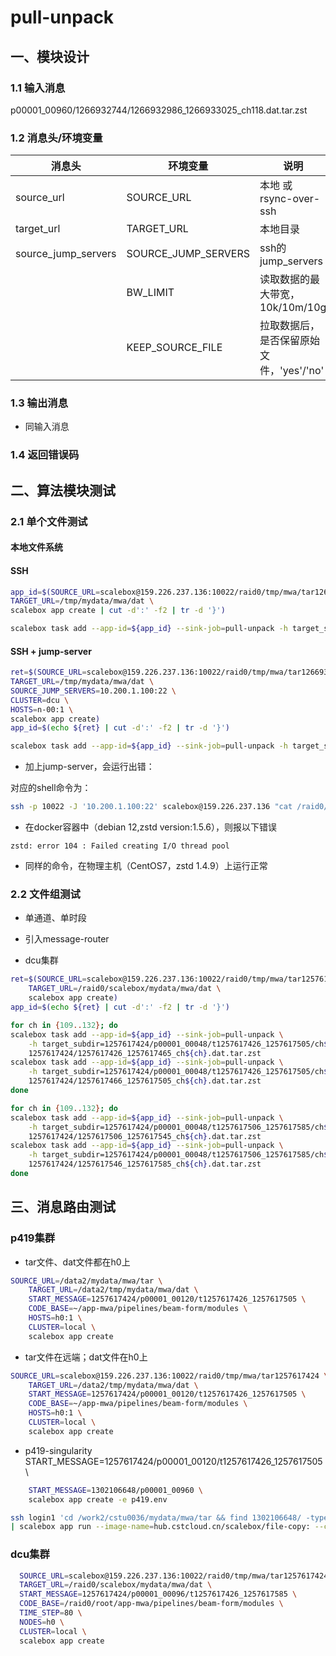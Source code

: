 # pull-unpack

## 一、模块设计

### 1.1 输入消息

p00001_00960/1266932744/1266932986_1266933025_ch118.dat.tar.zst

### 1.2 消息头/环境变量

| 消息头               | 环境变量          | 说明                                 |
| ------------------- | ---------------  | ----------------------------------- |
| source_url          | SOURCE_URL       | 本地 或 rsync-over-ssh               |
| target_url          | TARGET_URL       | 本地目录                             |
| source_jump_servers | SOURCE_JUMP_SERVERS | ssh的jump_servers                   |
|                     | BW_LIMIT         | 读取数据的最大带宽，10k/10m/10g        |
|                     | KEEP_SOURCE_FILE | 拉取数据后，是否保留原始文件，'yes'/'no' |



### 1.3 输出消息
- 同输入消息

### 1.4 返回错误码


## 二、算法模块测试

### 2.1 单个文件测试

#### 本地文件系统

#### SSH
```sh
app_id=$(SOURCE_URL=scalebox@159.226.237.136:10022/raid0/tmp/mwa/tar1266932744 \
TARGET_URL=/tmp/mydata/mwa/dat \
scalebox app create | cut -d':' -f2 | tr -d '}')

scalebox task add --app-id=${app_id} --sink-job=pull-unpack -h target_subdir=1266932744/p00001_00048/t1266937345_1266937543/ch132 1266932744/1266937506_1266937543_ch132.dat.tar.zst
```
#### SSH + jump-server 

```sh
ret=$(SOURCE_URL=scalebox@159.226.237.136:10022/raid0/tmp/mwa/tar1266932744 \
TARGET_URL=/tmp/mydata/mwa/dat \
SOURCE_JUMP_SERVERS=10.200.1.100:22 \
CLUSTER=dcu \
HOSTS=n-00:1 \
scalebox app create)
app_id=$(echo ${ret} | cut -d':' -f2 | tr -d '}')

scalebox task add --app-id=${app_id} --sink-job=pull-unpack -h target_subdir=1266932744/p00001_00048/t1266937345_1266937543/ch132 1266932744/1266937506_1266937543_ch132.dat.tar.zst
```

- 加上jump-server，会运行出错：

对应的shell命令为：
```sh
ssh -p 10022 -J '10.200.1.100:22' scalebox@159.226.237.136 "cat /raid0/tmp/mwa/tar1266932744/1266932744/1266937506_1266937543_ch132.dat.tar.zst" - | zstd -d | tar --touch -xvf -
```

  - 在docker容器中（debian 12,zstd version:1.5.6），则报以下错误

```
zstd: error 104 : Failed creating I/O thread pool 
```

  - 同样的命令，在物理主机（CentOS7，zstd 1.4.9）上运行正常

### 2.2 文件组测试

- 单通道、单时段
- 引入message-router

- dcu集群
```sh
ret=$(SOURCE_URL=scalebox@159.226.237.136:10022/raid0/tmp/mwa/tar1257617424 \
    TARGET_URL=/raid0/scalebox/mydata/mwa/dat \
    scalebox app create)
app_id=$(echo ${ret} | cut -d':' -f2 | tr -d '}')
```
```sh
for ch in {109..132}; do
scalebox task add --app-id=${app_id} --sink-job=pull-unpack \
    -h target_subdir=1257617424/p00001_00048/t1257617426_1257617505/ch${ch} \
    1257617424/1257617426_1257617465_ch${ch}.dat.tar.zst
scalebox task add --app-id=${app_id} --sink-job=pull-unpack \
    -h target_subdir=1257617424/p00001_00048/t1257617426_1257617505/ch${ch} \
    1257617424/1257617466_1257617505_ch${ch}.dat.tar.zst
done

for ch in {109..132}; do
scalebox task add --app-id=${app_id} --sink-job=pull-unpack \
    -h target_subdir=1257617424/p00001_00048/t1257617506_1257617585/ch${ch} \
    1257617424/1257617506_1257617545_ch${ch}.dat.tar.zst
scalebox task add --app-id=${app_id} --sink-job=pull-unpack \
    -h target_subdir=1257617424/p00001_00048/t1257617506_1257617585/ch${ch} \
    1257617424/1257617546_1257617585_ch${ch}.dat.tar.zst
done

```

## 三、消息路由测试

### p419集群
- tar文件、dat文件都在h0上
```sh
SOURCE_URL=/data2/mydata/mwa/tar \
    TARGET_URL=/data2/tmp/mydata/mwa/dat \
    START_MESSAGE=1257617424/p00001_00120/t1257617426_1257617505 \
    CODE_BASE=~/app-mwa/pipelines/beam-form/modules \
    HOSTS=h0:1 \
    CLUSTER=local \
    scalebox app create
```
- tar文件在远端；dat文件在h0上
```sh
SOURCE_URL=scalebox@159.226.237.136:10022/raid0/tmp/mwa/tar1257617424 \
    TARGET_URL=/data2/tmp/mydata/mwa/dat \
    START_MESSAGE=1257617424/p00001_00120/t1257617426_1257617505 \
    CODE_BASE=~/app-mwa/pipelines/beam-form/modules \
    HOSTS=h0:1 \
    CLUSTER=local \
    scalebox app create
```

- p419-singularity
    START_MESSAGE=1257617424/p00001_00120/t1257617426_1257617505 \
```sh
    START_MESSAGE=1302106648/p00001_00960 \
    scalebox app create -e p419.env
```

```sh
ssh login1 'cd /work2/cstu0036/mydata/mwa/tar && find 1302106648/ -type f' | sort \
| scalebox app run --image-name=hub.cstcloud.cn/scalebox/file-copy: --code-path=
```


### dcu集群
```sh
  SOURCE_URL=scalebox@159.226.237.136:10022/raid0/tmp/mwa/tar1257617424 \
  TARGET_URL=/raid0/scalebox/mydata/mwa/dat \
  START_MESSAGE=1257617424/p00001_00096/t1257617426_1257617585 \
  CODE_BASE=/raid0/root/app-mwa/pipelines/beam-form/modules \
  TIME_STEP=80 \
  NODES=h0 \
  CLUSTER=local \
  scalebox app create
```
